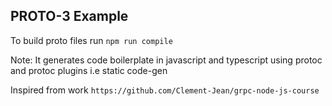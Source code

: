 ## PROTO-3 Example

To build proto files run `npm run compile`

Note: It generates code boilerplate in javascript and typescript using protoc and protoc plugins i.e static code-gen

Inspired from work `https://github.com/Clement-Jean/grpc-node-js-course`